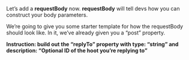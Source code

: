 Let’s add a **requestBody** now. **requestBody** will tell devs how you can construct your body parameters.

We’re going to give you some starter template for how the requestBody should look like. In it, we’ve already given you a “post” property.

**Instruction: build out the “replyTo” property with type: “string” and description: “Optional ID of the hoot you’re replying to”**